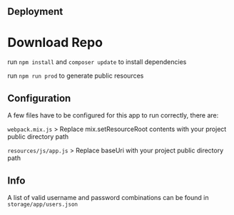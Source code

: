 ## Deployment

# Download Repo
run `npm install` and `composer update` to install dependencies

run `npm run prod` to generate public resources

## Configuration

A few files have to be configured for this app to run correctly, there are:

`webpack.mix.js` > Replace mix.setResourceRoot contents with your project public directory path

`resources/js/app.js` > Replace baseUri with your project public directory path

## Info

A list of valid username and password combinations can be found in `storage/app/users.json`